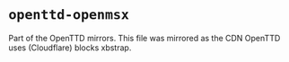 # `openttd-openmsx`

Part of the OpenTTD mirrors. This file was mirrored as the CDN OpenTTD uses (Cloudflare) blocks xbstrap.

